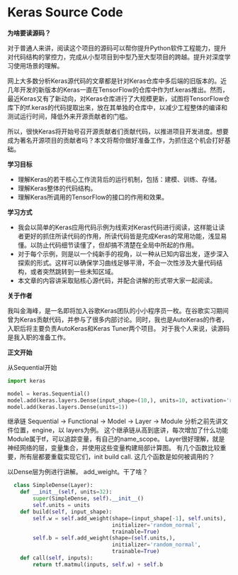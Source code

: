 # Keras Source Code
**为啥要读源码？**

对于普通人来讲，阅读这个项目的源码可以帮你提升Python软件工程能力，提升对代码结构的掌控力，完成从小型项目到中型乃至大型项目的跨越。提升对深度学习使用场景的理解。

网上大多数分析Keras源代码的文章都是针对Keras仓库中多后端的旧版本的。近几年开发的新版本的Keras一直在TensorFlow的仓库中作为tf.keras推出。然而，最近Keras又有了新动向，对Keras仓库进行了大规模更新，试图将TensorFlow仓库下的tf.keras的代码提取出来，放在其单独的仓库中，以减少工程整体的编译和测试运行时间，降低外来开源贡献者的门槛。

所以，很快Keras将开始号召开源贡献者们贡献代码，以推进项目开发进度。想要成为著名开源项目的贡献者吗？本文将帮你做好准备工作，为抓住这个机会打好基础。

**学习目标**

* 理解Keras的若干核心工作流背后的运行机制，包括：建模、训练、存储。
* 理解Keras整体的代码结构。
* 理解Keras所调用的TensorFlow的接口的作用和效果。

**学习方式**

* 我会以简单的Keras应用代码示例为线索对Keras代码进行阅读，这样能让读者更好的抓住所读代码的作用，所读代码皆是完成Keras的常用功能，浅显易懂。以防止代码细节读懂了，但却搞不清楚在全局中所起的作用。
* 对于每个示例，则是以一个纯新手的视角，以一种从已知内容出发，逐步深入探索的形式。这样可以确保学习曲线足够平滑，不会一次性涉及大量代码结构，或者突然跳转到一些未知区域。
* 本文章的内容讲采取贴核心源代码，并配合讲解的形式带大家一起阅读。

**关于作者**

我叫金海峰，是一名即将加入谷歌Keras团队的小小程序员一枚。在谷歌实习期间曾为Keras贡献代码，并参与了很多内部讨论。同时，我也是AutoKeras的作者，入职后将主要负责AutoKeras和Keras Tuner两个项目。
对于我个人来说，读源码是我入职的准备工作。

**正文开始**

从Sequential开始
```py
import keras

model = keras.Sequential()
model.add(keras.layers.Dense(input_shape=(10,), units=10, activation='relu'))
model.add(keras.layers.Dense(units=1))
```

继承链
Sequential -> Functional -> Model -> Layer -> Module
分析之前先讲文件位置，engine，以 layers为例。
这个继承链从高到底讲，每次增加了什么功能
Module属于tf，可以追踪变量，有自己的name_scope。
Layer很好理解，就是神经网络的层，变量集合，并使用这些变量构建局部计算图。
有几个函数比较重要，所有层都要重载实现它们，init build call.
这几个函数是如何被调用的？

以Dense层为例进行讲解。
 add_weight。干了啥？

```py
  class SimpleDense(Layer):
    def __init__(self, units=32):
        super(SimpleDense, self).__init__()
        self.units = units
    def build(self, input_shape):
        self.w = self.add_weight(shape=(input_shape[-1], self.units),
                                 initializer='random_normal',
                                 trainable=True)
        self.b = self.add_weight(shape=(self.units,),
                                 initializer='random_normal',
                                 trainable=True)
    def call(self, inputs):
        return tf.matmul(inputs, self.w) + self.b
```